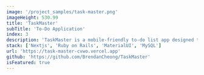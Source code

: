 ```yaml
---
image: '/project_samples/task-master.png'
imageHeight: 530.99
title: 'TaskMaster'
subTitle: 'To-Do Application'
index: 3
description: 'TaskMaster is a mobile-friendly to-do list app designed to help users prioritize and manage tasks. It features user accounts, tags, filtering, and search capabilities, with a clean UI. Built using React, Ruby on Rails, MySQL, and TailwindCSS.'
stack: ['Nextjs', 'Ruby on Rails', 'MaterialUI', 'MySQL']
url: 'https://task-master-cvwo.vercel.app'
github: 'https://github.com/BrendanCheong/TaskMaster'
isFeatured: true
---
```

